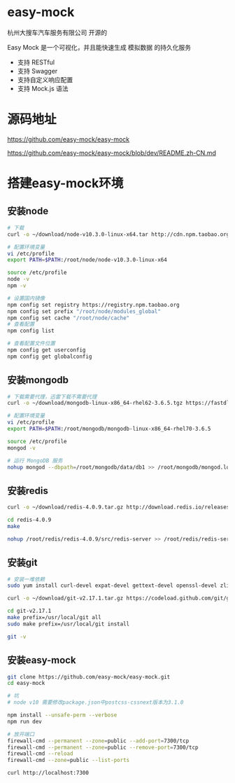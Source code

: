 # easy-mock

杭州大搜车汽车服务有限公司 开源的

Easy Mock 是一个可视化，并且能快速生成 模拟数据 的持久化服务

- 支持 RESTful
- 支持 Swagger
- 支持自定义响应配置
- 支持 Mock.js 语法

# 源码地址

<https://github.com/easy-mock/easy-mock>

<https://github.com/easy-mock/easy-mock/blob/dev/README.zh-CN.md>

# 搭建easy-mock环境

## 安装node

```bash
# 下载
curl -o ~/download/node-v10.3.0-linux-x64.tar http://cdn.npm.taobao.org/dist/node/v10.3.0/node-v10.3.0-linux-x64.tar.xz

# 配置环境变量
vi /etc/profile
export PATH=$PATH:/root/node/node-v10.3.0-linux-x64

source /etc/profile
node -v
npm -v

# 设置国内镜像
npm config set registry https://registry.npm.taobao.org
npm config set prefix "/root/node/modules_global"
npm config set cache "/root/node/cache"
# 查看配置
npm config list

# 查看配置文件位置
npm config get userconfig
npm config get globalconfig
```

## 安装mongodb

```bash
# 下载需要代理，迅雷下载不需要代理
curl -o ~/download/mongodb-linux-x86_64-rhel62-3.6.5.tgz https://fastdl.mongodb.org/linux/mongodb-linux-x86_64-rhel62-3.6.5.tgz

# 配置环境变量
vi /etc/profile
export PATH=$PATH:/root/mongodb/mongodb-linux-x86_64-rhel70-3.6.5

source /etc/profile
mongod -v

# 运行 MongoDB 服务
nohup mongod --dbpath=/root/mongodb/data/db1 >> /root/mongodb/mongod.log 2>&1 &
```

## 安装redis

```bash
curl -o ~/download/redis-4.0.9.tar.gz http://download.redis.io/releases/redis-4.0.9.tar.gz

cd redis-4.0.9
make

nohup /root/redis/redis-4.0.9/src/redis-server >> /root/redis/redis-server.log 2>&1 &
```

## 安装git

```bash
# 安装一堆依赖
sudo yum install curl-devel expat-devel gettext-devel openssl-devel zlib-devel gcc perl-ExtUtils-MakeMaker

curl -o ~/download/git-v2.17.1.tar.gz https://codeload.github.com/git/git/tar.gz/v2.17.1

cd git-v2.17.1
make prefix=/usr/local/git all
sudo make prefix=/usr/local/git install

git -v
```

## 安装easy-mock

```bash
git clone https://github.com/easy-mock/easy-mock.git
cd easy-mock

# 坑
# node v10 需要修改package.json中postcss-cssnext版本为3.1.0

npm install --unsafe-perm --verbose
npm run dev

# 放开端口
firewall-cmd --permanent --zone=public --add-port=7300/tcp
firewall-cmd --permanent --zone=public --remove-port=7300/tcp
firewall-cmd --reload
firewall-cmd --zone=public --list-ports

curl http://localhost:7300
```
